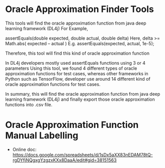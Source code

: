 # Oracle Approximation Finder Tools

This tools will find the oracle approximation function from java deep learning framework (DL4j)
For Example,
 
assertEquals(double expected, double actual, double delta)
Here, delta >= Math.abs( expected – actual ) 
E.g. assertEquals(expected, actual, 1e-5);

Therefore, this tool will find this kind of oracle approximation function

In DL4j developers mostly used assertEquals functions using 3 or 4 parameters
Using this tool, we found 4 different types of oracle approximation functions for test cases, whereas other frameworks in Python such as TensorFlow, developer use around 14 different kind of oracle approximation functions for test cases.

In summary, this will find the oracle approximation function from java deep learning framework (DL4j) and finally export those oracle approximation functions into .csv file.


# Oracle Approximation Function Manual Labelling
- Online doc: 
https://docs.google.com/spreadsheets/d/1sDx5aXX83nEDAM78tQ-rgDYfjNQgxgYzgzxKXx8DaaA/edit#gid=38151563
